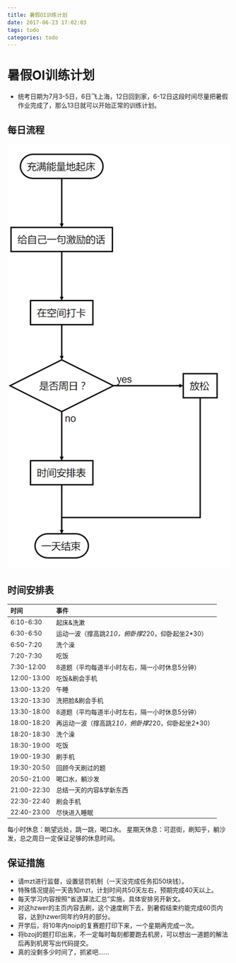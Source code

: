 ```yaml
---
title: 暑假OI训练计划
date: 2017-06-23 17:02:03
tags: todo
categories: todo
---
```


# 暑假OI训练计划

* 统考日期为7月3-5日，6日飞上海，12日回到家，6-12日这段时间尽量把暑假作业完成了，那么13日就可以开始正常的训练计划。

## 每日流程

![flow](https://raw.githubusercontent.com/Yorathgz/Markdown-Photos/master/hexo/000.PNG)

## 时间安排表

|时间|事件|
|:--|:--|
|6:10-6:30|起床&洗漱|
|6:30-6:50|运动一波（撑高跳2*10，俯卧撑2*20，仰卧起坐2*30）|
|6:50-7:20|洗个澡|
|7:20-7:30|吃饭|
|7:30-12:00|8道题（平均每道半小时左右，隔一小时休息5分钟）|
|12:00-13:00|吃饭&刷会手机|
|13:00-13:20|午睡|
|13:20-13:30|洗把脸&刷会手机|
|13:30-18:00|8道题（平均每道半小时左右，隔一小时休息5分钟）|
|18:00-18:20|再运动一波（撑高跳2*10，俯卧撑2*20，仰卧起坐2*30）|
|18:20-18:30|洗个澡|
|18:30-19:00|吃饭|
|19:00-19:30|刷手机|
|19:30-20:50|回顾今天刷过的题|
|20:50-21:00|喝口水，躺沙发|
|21:00-22:30|总结一天的内容&学新东西|
|22:30-22:40|刷会手机|
|22:40-23:00|尽快进入睡眠|

每小时休息：眺望远处，跳一跳，喝口水。
星期天休息：可逛街，刷知乎，躺沙发，总之周日一定保证足够的休息时间。

## 保证措施

* 请mzt进行监督，设置惩罚机制（一天没完成任务扣50块钱）。
* 特殊情况提前一天告知mzt，计划时间共50天左右，预期完成40天以上。
* 每天学习内容按照“省选算法汇总”实施，具体安排另开新文。
* 对这hzwer的主页内容去刷，这个速度刷下去，到暑假结束约能完成60页内容，达到hzwer同年约9月的部分。
* 开学后，将10年内noip的复赛题打印下来，一个星期再完成一次。
* 将bzoj的题打印出来，不一定每时每刻都要跑去机房，可以想出一道题的解法后再到机房写出代码提交。
* 真的没剩多少时间了，抓紧吧......